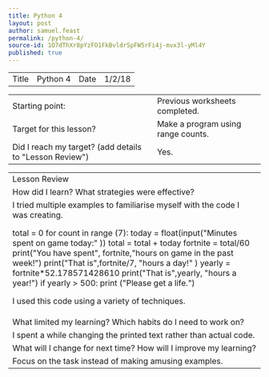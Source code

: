 ```yaml
---
title: Python 4
layout: post
author: samuel.feast
permalink: /python-4/
source-id: 1O7dThXr8pYzFO1FkBvldrSpFW5rFi4j-mvx3l-yMl4Y
published: true
---
```

<table>
  <tr>
    <td>Title</td>
    <td>Python 4</td>
    <td>Date</td>
    <td>1/2/18</td>
  </tr>
</table>


<table>
  <tr>
    <td>Starting point:</td>
    <td>Previous worksheets completed.</td>
  </tr>
  <tr>
    <td>Target for this lesson?</td>
    <td>Make a program using range counts.</td>
  </tr>
  <tr>
    <td>Did I reach my target? 
(add details to "Lesson Review")</td>
    <td>Yes.</td>
  </tr>
</table>


<table>
  <tr>
    <td>Lesson Review</td>
  </tr>
  <tr>
    <td>How did I learn? What strategies were effective? </td>
  </tr>
  <tr>
    <td>I tried multiple examples to familiarise myself with the code I was creating.

total = 0
for count in range (7):
  today = float(input("Minutes spent on game today:" ))
  total = total + today
  fortnite = total/60
print("You have spent", fortnite,"hours on game in the past week!")
print("That is",fortnite/7, "hours a day!" )
yearly = fortnite*52.178571428610
print("That is",yearly, "hours a year!")
if yearly > 500:
  print ("Please get a life.")

I used this code using a variety of techniques.</td>
  </tr>
  <tr>
    <td>What limited my learning? Which habits do I need to work on? </td>
  </tr>
  <tr>
    <td>I spent a while changing the printed text rather than actual code.</td>
  </tr>
  <tr>
    <td>What will I change for next time? How will I improve my learning?</td>
  </tr>
  <tr>
    <td>Focus on the task instead of making amusing examples.</td>
  </tr>
</table>


